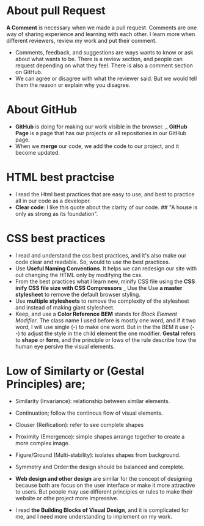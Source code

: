 # About pull Request
**A Comment** is necessary when we made a pull request. Comments are one way of sharing experience and learning with each other. I learn more when different reviewers, review my work and put their comment. 
- Comments, feedback, and suggestions are ways wants to know or ask about what wants to be. There is a review section, and people can request depending on what they feel. There is also a comment section on GitHub. 
- We can agree or disagree with what the reviewer said. But we would tell them the reason or explain why you disagree.

# About GitHub
- **GitHub** is doing for making our work visible in the browser.
_ **GitHub Page** is a page that has our projects or all repositories in our GitHub page.
-  When we **merge** our code, we add the code to our project, and it become updated. 

# HTML best practcise
- I read the Html best practices that are easy to use, and best to practice all in our code as a developer.
- **Clear code**: I like this quote about the clarity of our code.  ## "A house is only as strong as its foundation".

# CSS best practices
- I read and understand the css best practices, and it's also make our code clear and readable. So, would to use the best practices.
- Use **Useful Naming Conventions**. It helps we can redesign our site with out changing the HTML only by modifying the css.
- From the best practices what I learn new, minify CSS file using the **CSS inify CSS file size with CSS Compressors**
_ Use the Use **a master stylesheet** to remove the default browser styling.
- Use **multiple stylesheets** to remove the complexity of the stylesheet and instead of making giant stylesheet.
- Keep, and use a **Color Reference**
**BEM** stands for *Block Element Modifier*. The class name I used before is mostly one word, and if it two word, I will use single (-) to make one word. But in the the BEM it use (--) to adjust the style in the child element the one modifier.
**Gestal** refers to **shape** or **form**, and the principle or lows of the rule describe how the  human eye persive the visual elements.
# Low of Similarty or (Gestal Principles) are;
   - Similarity (Invariance): relationship between similar elements.
   - Continuation; follow the continous flow of visual elements.
   - Clouser (Reification): refer to see complete shapes
   - Proximity (Emergence): simple shapes arrange together to create a more complex image.
   - Figure/Ground (Multi-stability): isolates shapes from background.
   - Symmetry and Order:the design should be balanced and complete.
   
- **Web design and other design** are similar for the concept of designing because both are focus on the user interface or make it more attractive to users. But people may use different principles or rules to make their website or othe project more impressive.

- I read **the Building Blocks of Visual Design**, and it is complicated for me, and I need more understanding to implement on my work. 
